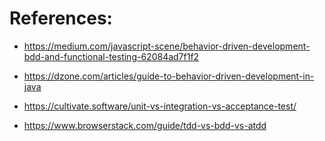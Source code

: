 # References:

* https://medium.com/javascript-scene/behavior-driven-development-bdd-and-functional-testing-62084ad7f1f2

* https://dzone.com/articles/guide-to-behavior-driven-development-in-java

* https://cultivate.software/unit-vs-integration-vs-acceptance-test/

* https://www.browserstack.com/guide/tdd-vs-bdd-vs-atdd
